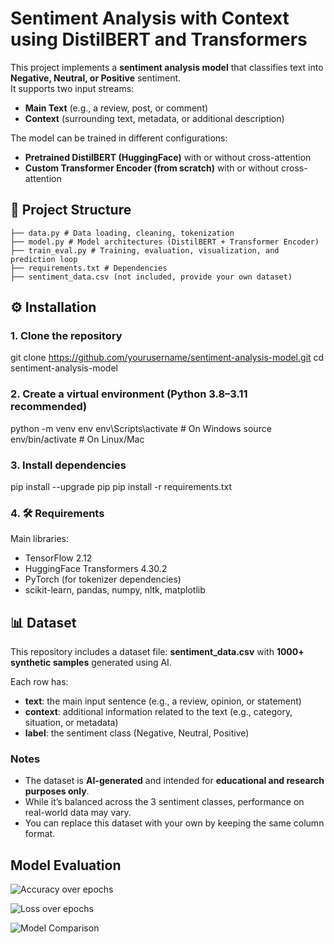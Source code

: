 # Sentiment Analysis with Context using DistilBERT and Transformers

This project implements a **sentiment analysis model** that classifies text into **Negative, Neutral, or Positive** sentiment.  
It supports two input streams:  
- **Main Text** (e.g., a review, post, or comment)  
- **Context** (surrounding text, metadata, or additional description)  

The model can be trained in different configurations:  
- **Pretrained DistilBERT (HuggingFace)** with or without cross-attention  
- **Custom Transformer Encoder (from scratch)** with or without cross-attention  


## 📂 Project Structure
```plaintext
├── data.py # Data loading, cleaning, tokenization
├── model.py # Model architectures (DistilBERT + Transformer Encoder)
├── train_eval.py # Training, evaluation, visualization, and prediction loop
├── requirements.txt # Dependencies
├── sentiment_data.csv (not included, provide your own dataset)
```
## ⚙️ Installation

### 1. Clone the repository
git clone https://github.com/yourusername/sentiment-analysis-model.git
cd sentiment-analysis-model

### 2. Create a virtual environment (Python 3.8–3.11 recommended)
python -m venv env
env\Scripts\activate   # On Windows
source env/bin/activate  # On Linux/Mac

### 3. Install dependencies
pip install --upgrade pip
pip install -r requirements.txt

### 4. 🛠️ Requirements

Main libraries:
- TensorFlow 2.12
- HuggingFace Transformers 4.30.2
- PyTorch (for tokenizer dependencies)
- scikit-learn, pandas, numpy, nltk, matplotlib

## 📊 Dataset

This repository includes a dataset file: **sentiment_data.csv** with **1000+ synthetic samples** generated using AI.  

Each row has:
- **text**: the main input sentence (e.g., a review, opinion, or statement)  
- **context**: additional information related to the text (e.g., category, situation, or metadata)  
- **label**: the sentiment class (Negative, Neutral, Positive)  

### Notes
- The dataset is **AI-generated** and intended for **educational and research purposes only**.  
- While it’s balanced across the 3 sentiment classes, performance on real-world data may vary.  
- You can replace this dataset with your own by keeping the same column format.

## Model Evaluation

![Accuracy over epochs](https://github.com/user-attachments/assets/6fd238f6-4f0b-4453-99c4-ea66f201cc01)

![Loss over epochs](https://github.com/user-attachments/assets/950c9836-ddb4-41e4-bc92-50e326a61a7b)

![Model Comparison](https://github.com/user-attachments/assets/ff0426e0-decf-4977-bf4e-9d95156d15e6)
